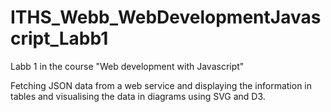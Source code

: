 # ITHS_Webb_WebDevelopmentJavascript_Labb1
Labb 1 in the course "Web development with Javascript"

Fetching JSON data from a web service and displaying the information in tables and visualising the data in diagrams using SVG and D3.
